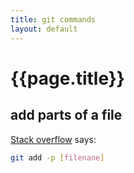 ```yaml
---
title: git commands
layout: default
---
```

{{page.title}}
==============

add parts of a file
-------------------

[Stack overflow][1] says:

```bash
git add -p [filenane]
```

[1]: https://stackoverflow.com/questions/1085162/how-can-i-commit-only-part-of-a-file-in-git
